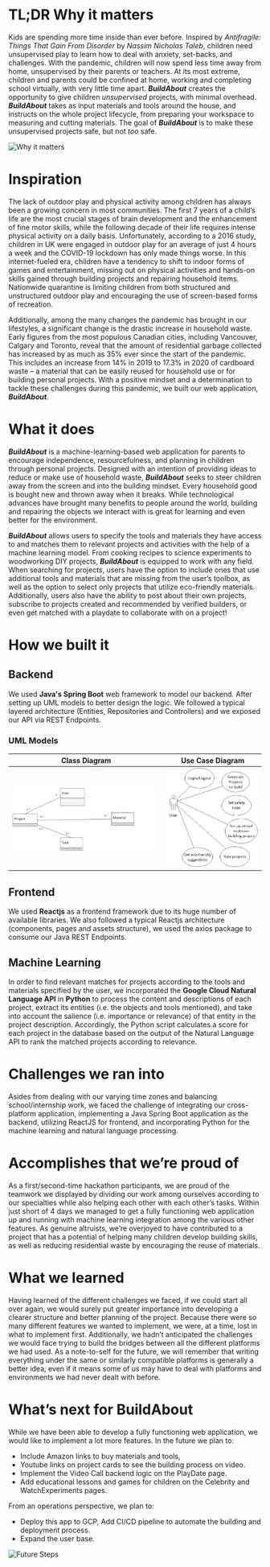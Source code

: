 # TL;DR Why it matters
Kids are spending more time inside than ever before. Inspired by _Antifragile: Things That Gain From Disorder_ by _Nassim Nicholas Taleb_, children need unsupervised play to learn how to deal with anxiety, set-backs, and challenges. With the pandemic, children will now spend less time away from home, unsupervised by their parents or teachers. At its most extreme, children and parents could be confined at home, working and completing school virtually, with very little time apart. ***BuildAbout*** creates the opportunity to give children _unsupervised_ projects, with minimal overhead. ***BuildAbout*** takes as input materials and tools around the house, and instructs on the whole project lifecycle, from preparing your workspace to measuring and cutting materials. The goal of ***BuildAbout*** is to make these unsupervised projects safe, but not _too_ safe. 

![Why it matters](https://i.imgur.com/5nydNxY.png)

# Inspiration
The lack of outdoor play and physical activity among children has always been a growing concern in most communities. The first 7 years of a child’s life are the most crucial stages of brain development and the enhancement of fine motor skills, while the following decade of their life requires intense physical activity on a daily basis. Unfortunately, according to a 2016 study, children in UK were engaged in outdoor play for an average of just 4 hours a week and the COVID-19 lockdown has only made things worse. In this internet-fueled era, children have a tendency to shift to indoor forms of games and entertainment, missing out on physical activities and hands-on skills gained through building projects and repairing household items. Nationwide quarantine is limiting children from both structured and unstructured outdoor play and encouraging the use of screen-based forms of recreation.

Additionally, among the many changes the pandemic has brought in our lifestyles, a significant change is the drastic increase in household waste. Early figures from the most populous Canadian cities, including Vancouver, Calgary and Toronto, reveal that the amount of residential garbage collected has increased by as much as 35% ever since the start of the pandemic. This includes an increase from 14% in 2019 to 17.3% in 2020 of cardboard waste – a material that can be easily reused for household use or for building personal projects.
With a positive mindset and a determination to tackle these challenges during this pandemic, we built our web application, ***BuildAbout***.

# What it does
***BuildAbout*** is a machine-learning-based web application for parents to encourage independence, resourcefulness, and planning in children through personal projects. Designed with an intention of providing ideas to reduce or make use of household waste, ***BuildAbout*** seeks to steer children away from the screen and into the building mindset. Every household good is bought new and thrown away when it breaks. While technological advances have brought many benefits to people around the world, building and repairing the objects we interact with is great for learning and even better for the environment.

***BuildAbout*** allows users to specify the tools and materials they have access to and matches them to relevant projects and activities with the help of a machine learning model. From cooking recipes to science experiments to woodworking DIY projects, ***BuildAbout*** is equipped to work with any field. When searching for projects, users have the option to include ones that use additional tools and materials that are missing from the user’s toolbox, as well as the option to select only projects that utilize eco-friendly materials. Additionally, users also have the ability to post about their own projects, subscribe to projects created and recommended by verified builders, or even get matched with a playdate to collaborate with on a project!

# How we built it
## Backend
We used **Java's Spring Boot** web framework to model our backend. After setting up UML models to better design the logic. We followed a typical layered architecture (Entities, Repositories and Controllers) and we exposed our API via REST Endpoints.

### UML Models

Class Diagram             |  Use Case Diagram
:-------------------------:|:-------------------------:
![class-diagram](./assets/class-diagram.png)  |  ![usecase-diagram](./assets/usecase-diagram.png)

## Frontend
We used **Reactjs** as a frontend framework due to its huge number of available libraries. We also followed a typical Reactjs architecture (components, pages and assets structure), we used the axios package to consume our Java REST Endpoints.

## Machine Learning
In order to find relevant matches for projects according to the tools and materials specified by the user, we incorporated the **Google Cloud Natural Language API** in **Python** to process the content and descriptions of each project, extract its entities (i.e. the objects and tools mentioned), and take into account the salience (i.e. importance or relevance) of that entity in the project description. Accordingly, the Python script calculates a score for each project in the database based on the output of the Natural Language API to rank the matched projects according to relevance.

# Challenges we ran into
Asides from dealing with our varying time zones and balancing school/internship work, we faced the challenge of integrating our cross-platform application, implementing a Java Spring Boot application as the backend, utilizing ReactJS for frontend, and incorporating Python for the machine learning and natural language processing.

# Accomplishes that we’re proud of
As a first/second-time hackathon participants, we are proud of the teamwork we displayed by dividing our work among ourselves according to our specialties while also helping each other with each other’s tasks. Within just short of 4 days we managed to get a fully functioning web application up and running with machine learning integration among the various other features. As genuine altruists, we’re overjoyed to have contributed to a project that has a potential of helping many children develop building skills, as well as reducing residential waste by encouraging the reuse of materials.

# What we learned
Having learned of the different challenges we faced, if we could start all over again, we would surely put greater importance into developing a clearer structure and better planning of the project. Because there were so many different features we wanted to implement, we were, at a time, lost in what to implement first. Additionally, we hadn’t anticipated the challenges we would face trying to build the bridges between all the different platforms we had used. As a note-to-self for the future, we will remember that writing everything under the same or similarly compatible platforms is generally a better idea, even if it means some of us may have to deal with platforms and environments we had never dealt with before.

# What’s next for BuildAbout
While we have been able to develop a fully functioning web application, we would like to implement a lot more features.
In the future we plan to: 
- Include Amazon links to buy materials and tools, 
- Youtube links on project cards to see the building process on video. 
- Implement the Video Call backend logic on the PlayDate page. 
- Add educational lessons and games for children on the Celebrity and WatchExperiments pages.

From an operations perspective, we plan to:
- Deploy this app to GCP, Add CI/CD pipeline to automate the building and deployment process. 
- Expand the user base. 

![Future Steps](https://i.imgur.com/CeSKPmW.png)